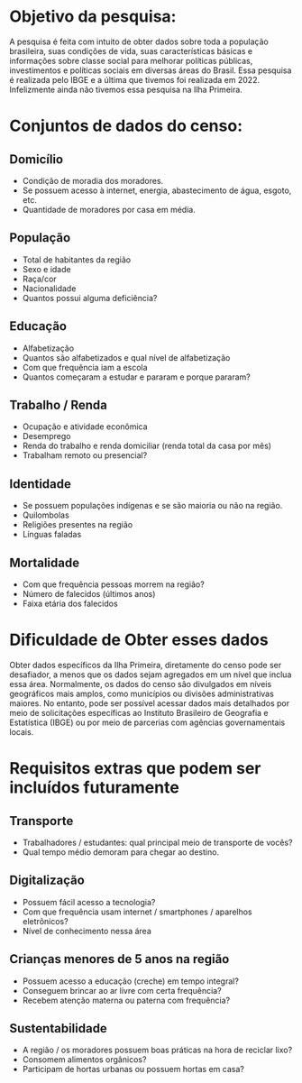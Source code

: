 # Objetivo da pesquisa: 

A pesquisa é feita com intuito de obter dados sobre toda a população brasileira, suas condições de vida, suas características básicas e informações sobre classe social para melhorar políticas públicas, investimentos e políticas sociais em diversas áreas do Brasil. Essa pesquisa é realizada pelo IBGE e a última que tivemos foi realizada em 2022. Infelizmente ainda não tivemos essa pesquisa na Ilha Primeira. 

 # Conjuntos de dados do censo:

## Domicílio 
* Condição de moradia dos moradores. 
* Se possuem acesso à internet, energia, abastecimento de água, esgoto, etc. 
* Quantidade de moradores por casa em média. 

## População 

* Total de habitantes da região 
* Sexo e idade 
* Raça/cor 
* Nacionalidade 
* Quantos possui alguma deficiência? 

## Educação 
* Alfabetização 
* Quantos são alfabetizados e qual nível de alfabetização 
* Com que frequência iam a escola 
* Quantos começaram a estudar e pararam e porque pararam? 

## Trabalho / Renda 
* Ocupação e atividade econômica 
* Desemprego 
* Renda do trabalho e renda domiciliar (renda total da casa por mês) 
* Trabalham remoto ou presencial? 

## Identidade 
* Se possuem populações indígenas e se são maioria ou não na região. 
* Quilombolas 
* Religiões presentes na região 
* Línguas faladas 

## Mortalidade 
* Com que frequência pessoas morrem na região? 
* Número de falecidos (últimos anos) 
* Faixa etária dos falecidos 

# Dificuldade de Obter esses dados

Obter dados específicos da Ilha Primeira, diretamente do censo pode ser desafiador, a menos que os dados sejam agregados em um nível que inclua essa área. Normalmente, os dados do censo são divulgados em níveis geográficos mais amplos, como municípios ou divisões administrativas maiores. No entanto, pode ser possível acessar dados mais detalhados por meio de solicitações específicas ao Instituto Brasileiro de Geografia e Estatística (IBGE) ou por meio de parcerias com agências governamentais locais.
 
# Requisitos extras que podem ser incluídos futuramente 

## Transporte 
* Trabalhadores / estudantes: qual principal meio de transporte de vocês? 
* Qual tempo médio demoram para chegar ao destino. 

## Digitalização 
* Possuem fácil acesso a tecnologia? 
* Com que frequência usam internet / smartphones / aparelhos eletrônicos? 
* Nível de conhecimento nessa área 

## Crianças menores de 5 anos na região 
* Possuem acesso a educação (creche) em tempo integral? 
* Conseguem brincar ao ar livre com certa frequência? 
* Recebem atenção materna ou paterna com frequência? 

## Sustentabilidade 
* A região / os moradores possuem boas práticas na hora de reciclar lixo? 
* Consomem alimentos orgânicos? 
* Participam de hortas urbanas ou possuem hortas em casa? 
